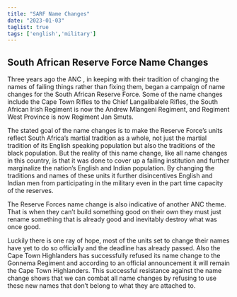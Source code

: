 ```yaml
---
title: "SARF Name Changes"
date: "2023-01-03"
taglist: true
tags: ['english','military']
---
```


## South African Reserve Force Name Changes

Three years ago the ANC , in keeping with their tradition of 
changing the names of failing things rather than fixing them, 
began a campaign of name changes for the South African Reserve 
Force. Some of the name changes include the Cape Town Rifles to 
the Chief Langalibalele Rifles, the South African Irish Regiment 
is now the Andrew Mlangeni Regiment, and Regiment West Province is 
now Regiment Jan Smuts. 

The stated goal of the name changes is to make the Reserve Force’s 
units reflect South Africa’s martial tradition as a whole, not 
just the martial tradition of its English speaking population but 
also the traditions of the black population. But the reality of 
this name change, like all name changes in this country, is that 
it was done to cover up a failing institution and further 
marginalize the nation’s English and Indian population. By 
changing the traditions and names of these units it further 
disincentives English and Indian men from participating in the 
military even in the part time capacity of the reserves. 

The Reserve Forces name change is also indicative of another ANC 
theme. That is when they can’t build something good on their own 
they must just rename something that is already good and 
inevitably destroy what was once good. 

Luckily there is one ray of hope, most of the units set to change 
their names have yet to do so officially and the deadline has 
already passed. Also the Cape Town Highlanders has successfully 
refused its name change to the Gonnema Regiment and according to 
an official announcement it will remain the Cape Town Highlanders. 
This successful resistance against the name change shows that we 
can combat all name changes by refusing to use these new names 
that don’t belong to what they are attached to.